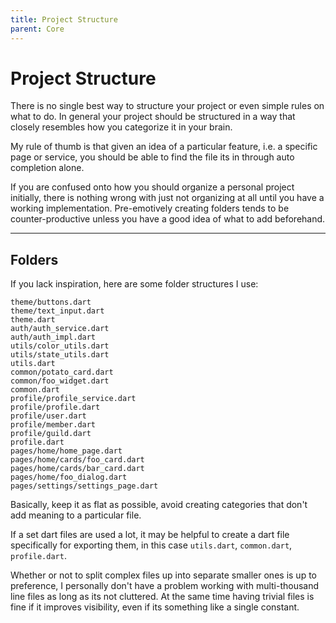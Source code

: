 ```yaml
---
title: Project Structure
parent: Core
---
```


# Project Structure

There is no single best way to structure your project or even simple rules on what to do. In general your
project should be structured in a way that closely resembles how you categorize it in your brain.

My rule of thumb is that given an idea of a particular feature, i.e. a specific page or service, you should be able to
find the file its in through auto completion alone.

If you are confused onto how you should organize a personal project initially, there is nothing wrong with just not
organizing at all until you have a working implementation. Pre-emotively creating folders tends to be counter-productive
unless you have a good idea of what to add beforehand.

---

## Folders

If you lack inspiration, here are some folder structures I use:

```
theme/buttons.dart
theme/text_input.dart
theme.dart
auth/auth_service.dart
auth/auth_impl.dart
utils/color_utils.dart
utils/state_utils.dart
utils.dart
common/potato_card.dart
common/foo_widget.dart
common.dart
profile/profile_service.dart
profile/profile.dart
profile/user.dart
profile/member.dart
profile/guild.dart
profile.dart
pages/home/home_page.dart
pages/home/cards/foo_card.dart
pages/home/cards/bar_card.dart
pages/home/foo_dialog.dart
pages/settings/settings_page.dart
```

Basically, keep it as flat as possible, avoid creating categories that don't add meaning to a particular file.

If a set dart files are used a lot, it may be helpful to create a dart file specifically for exporting them, in this
case `utils.dart`, `common.dart`, `profile.dart`.

Whether or not to split complex files up into separate smaller ones is up to preference, I personally don't have a
problem working with multi-thousand line files as long as its not cluttered. At the same time having trivial files is
fine if it improves visibility, even if its something like a single constant.